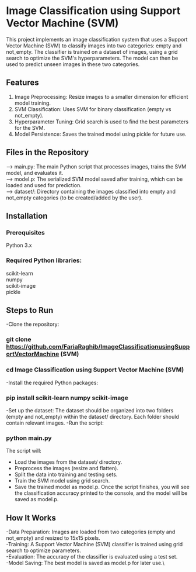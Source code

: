# Image Classification using Support Vector Machine (SVM)
This project implements an image classification system that uses a Support Vector Machine (SVM) to classify images into two categories: empty and not_empty. The classifier is trained on a dataset of images, using a grid search to optimize the SVM's hyperparameters. The model can then be used to predict unseen images in these two categories.

## Features
1. Image Preprocessing: Resize images to a smaller dimension for efficient model training.
2. SVM Classification: Uses SVM for binary classification (empty vs not_empty).
3. Hyperparameter Tuning: Grid search is used to find the best parameters for the SVM.
4. Model Persistence: Saves the trained model using pickle for future use.
## Files in the Repository
--> main.py: The main Python script that processes images, trains the SVM model, and evaluates it.\
--> model.p: The serialized SVM model saved after training, which can be loaded and used for prediction.\
--> dataset/: Directory containing the images classified into empty and not_empty categories (to be created/added by the user).
## Installation
### Prerequisites
Python 3.x
### Required Python libraries:
scikit-learn\
numpy\
scikit-image\
pickle
## Steps to Run
-Clone the repository:
### git clone https://github.com/FariaRaghib/ImageClassificationusingSupportVectorMachine (SVM)
### cd Image Classification using Support Vector Machine (SVM)
-Install the required Python packages:
### pip install scikit-learn numpy scikit-image
-Set up the dataset:
The dataset should be organized into two folders (empty and not_empty) within the dataset/ directory. Each folder should contain relevant images.
-Run the script:
### python main.py
The script will:
- Load the images from the dataset/ directory.
- Preprocess the images (resize and flatten).
- Split the data into training and testing sets.
- Train the SVM model using grid search.
- Save the trained model as model.p.
Once the script finishes, you will see the classification accuracy printed to the console, and the model will be saved as model.p.

## How It Works
-Data Preparation: Images are loaded from two categories (empty and not_empty) and resized to 15x15 pixels.\
-Training: A Support Vector Machine (SVM) classifier is trained using grid search to optimize parameters.\
-Evaluation: The accuracy of the classifier is evaluated using a test set.\
-Model Saving: The best model is saved as model.p for later use.\\

